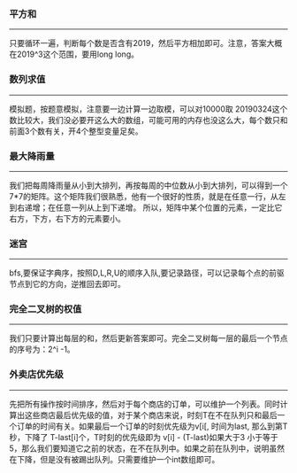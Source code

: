 ### 平方和

---

只要循环一遍，判断每个数是否含有2019，然后平方相加即可。注意，答案大概在2019^3这个范围，要用long long。

### 数列求值

---

模拟题，按题意模拟，注意要一边计算一边取模，可以对10000取  20190324这个数比较大，我们没必要开这么大的数组，可能可用的内存也没这么大，每个数只和前面3个数有关，开4个整型变量足矣。

### 最大降雨量

---

我们把每周降雨量从小到大排列，再按每周的中位数从小到大排列，可以得到一个7*7的矩阵。这个矩阵我们很熟悉，他有一个很好的性质，就是在任意一行，从左到右递增；在任意一列从上到下递增。 所以，矩阵中某个位置的元素，一定比它右方，下方，右下方的元素要小。

### 迷宫

---

bfs,要保证字典序，按照D,L,R,U的顺序入队,要记录路径，可以记录每个点的前驱节点到它的方向，逆推回去即可。

### 完全二叉树的权值

---

我们只要计算出每层的和，然后更新答案即可。完全二叉树每一层的最后一个节点的序号为：2^i -1。

### 外卖店优先级

---

先把所有操作按时间排序，然后对于每个商店的订单，可以维护一个列表。同时计算出这些商店最后优先级的值，对于某个商店来说，时刻T在不在队列只和最后一个订单的时间有关。如果最后一个订单的时刻优先级为v[i[, 时间为last, 那么到第T秒，下降了 T-last[i]个，T时刻的优先级即为 v[i] - (T-last)如果大于3 小于等于5，那么我们要知道它之前的状态，在不在队列中。如果之前在队列中，说明虽然在下降，但是没有被踢出队列。只需要维护一个int数组即可。